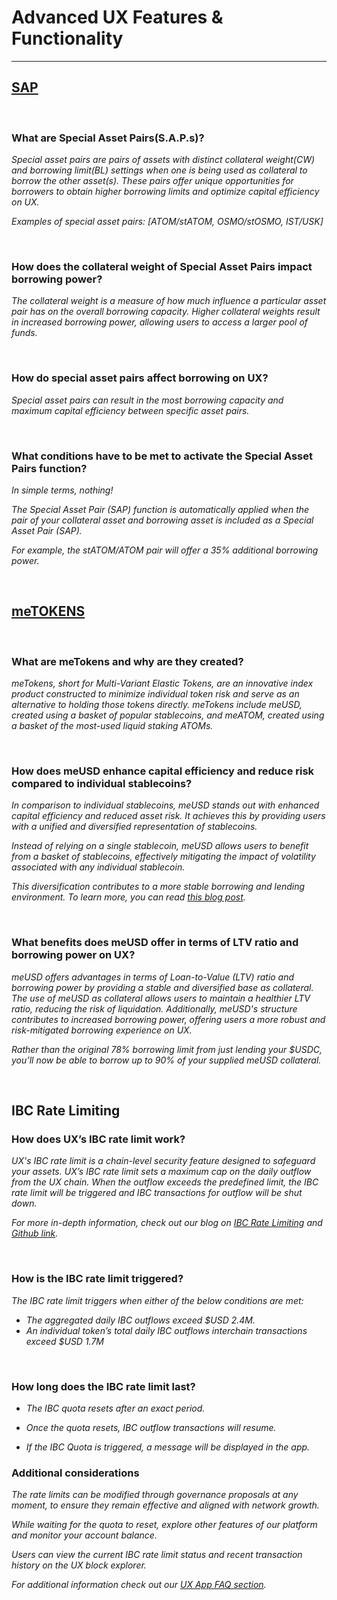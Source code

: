 # Advanced UX Features & Functionality

---

## [SAP](https://github.com/umee-network/umee/blob/ecc48594a5fe335360325cb12da8d40d56c8a554/x/leverage/README.md#special-asset-pairs)

<br>

### What are Special Asset Pairs(S.A.P.s)?

_Special asset pairs are pairs of assets with distinct collateral weight(CW) and borrowing limit(BL) settings when one is being used as collateral to borrow the other asset(s). These pairs offer unique opportunities for borrowers to obtain higher borrowing limits and optimize capital efficiency on UX._

_Examples of special asset pairs: [ATOM/stATOM, OSMO/stOSMO, IST/USK]_

<br>

### How does the collateral weight of Special Asset Pairs impact borrowing power?

_The collateral weight is a measure of how much influence a particular asset pair has on the overall borrowing capacity. Higher collateral weights result in increased borrowing power, allowing users to access a larger pool of funds._

<br>

### How do special asset pairs affect borrowing on UX?

_Special asset pairs can result in the most borrowing capacity and maximum capital efficiency between specific asset pairs._

<br>

### What conditions have to be met to activate the Special Asset Pairs function?

_In simple terms, nothing!_

_The Special Asset Pair (SAP) function is automatically applied when the pair of your collateral asset and borrowing asset is included as a Special Asset Pair (SAP)._

_For example, the stATOM/ATOM pair will offer a 35% additional borrowing power._

<br>

## [meTOKENS](https://learning.ux.xyz/users/UX-basics/me-tokens.html)

<br>

### What are meTokens and why are they created?

_meTokens, short for Multi-Variant Elastic Tokens, are an innovative index product constructed to minimize individual token risk and serve as an alternative to holding those tokens directly. meTokens include meUSD, created using a basket of popular stablecoins, and meATOM, created using a basket of the most-used liquid staking ATOMs._

<br>

### How does meUSD enhance capital efficiency and reduce risk compared to individual stablecoins?

_In comparison to individual stablecoins, meUSD stands out with enhanced capital efficiency and reduced asset risk. It achieves this by providing users with a unified and diversified representation of stablecoins._

_Instead of relying on a single stablecoin, meUSD allows users to benefit from a basket of stablecoins, effectively mitigating the impact of volatility associated with any individual stablecoin._

_This diversification contributes to a more stable borrowing and lending environment. To learn more, you can read [this blog post](https://www.ux.xyz/blog/meusd)._

<br>

### What benefits does meUSD offer in terms of LTV ratio and borrowing power on UX?

_meUSD offers advantages in terms of Loan-to-Value (LTV) ratio and borrowing power by providing a stable and diversified base as collateral. The use of meUSD as collateral allows users to maintain a healthier LTV ratio, reducing the risk of liquidation. Additionally, meUSD's structure contributes to increased borrowing power, offering users a more robust and risk-mitigated borrowing experience on UX._

_Rather than the original 78% borrowing limit from just lending your $USDC, you’ll now be able to borrow up to 90% of your supplied meUSD collateral._

<br>

## IBC Rate Limiting

### How does UX’s IBC rate limit work?

_UX's IBC rate limit is a chain-level security feature designed to safeguard your assets. UX’s IBC rate limit sets a maximum cap on the daily outflow from the UX chain. When the outflow exceeds the predefined limit, the IBC rate limit will be triggered and IBC transactions for outflow will be shut down._

_For more in-depth information, check out our blog on [IBC Rate Limiting](https://ux.xyz/blog/ibc-rate-limiting/) and [Github link](https://github.com/umee-network/umee/releases/tag/v4.2.0)._

<br>

### How is the IBC rate limit triggered?

_The IBC rate limit triggers when either of the below conditions are met:_

- _The aggregated daily IBC outflows exceed $USD 2.4M._
- _An individual token’s total daily IBC outflows interchain transactions exceed $USD 1.7M_

<br>

### How long does the IBC rate limit last?

- _The IBC quota resets after an exact period._

- _Once the quota resets, IBC outflow transactions will resume._

- _If the IBC Quota is triggered, a message will be displayed in the app._

### Additional considerations

_The rate limits can be modified through governance proposals at any moment, to ensure they remain effective and aligned with network growth._

_While waiting for the quota to reset, explore other features of our platform and monitor your account balance._

_Users can view the current IBC rate limit status and recent transaction history on the UX block explorer._

_For additional information check out our [UX App FAQ section](https://learning.ux.xyz/overview/faq/UX-app.html)._
